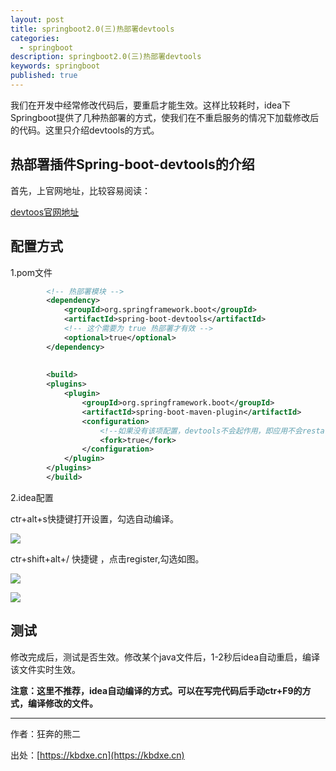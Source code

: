 ```yaml
---
layout: post
title: springboot2.0(三)热部署devtools
categories:
  - springboot
description: springboot2.0(三)热部署devtools
keywords: springboot
published: true
---
```




我们在开发中经常修改代码后，要重启才能生效。这样比较耗时，idea下Springboot提供了几种热部署的方式，使我们在不重启服务的情况下加载修改后的代码。这里只介绍devtools的方式。

## 热部署插件Spring-boot-devtools的介绍

首先，上官网地址，比较容易阅读：

[devtoos官网地址](https://docs.spring.io/spring-boot/docs/current/reference/html/using-boot-devtools.html)

## 配置方式

1.pom文件

```xml
		<!-- 热部署模块 -->
		<dependency>
			<groupId>org.springframework.boot</groupId>
			<artifactId>spring-boot-devtools</artifactId>
			<!-- 这个需要为 true 热部署才有效 -->
			<optional>true</optional>
		</dependency>
		
		
		<build>
		<plugins>
			<plugin>
				<groupId>org.springframework.boot</groupId>
				<artifactId>spring-boot-maven-plugin</artifactId>
				<configuration>
					<!--如果没有该项配置，devtools不会起作用，即应用不会restart -->
					<fork>true</fork>
				</configuration>
			</plugin>
		</plugins>
	    </build>
```

2.idea配置

ctr+alt+s快捷键打开设置，勾选自动编译。

 ![](https://oscimg.oschina.net/oscnet/f4314c7f7c0cae4e3df55e50b9b8e25affa.jpg)

ctr+shift+alt+/ 快捷键 ，点击register,勾选如图。

![](https://oscimg.oschina.net/oscnet/5a2118f7525d6435e37c87c97066c5f052d.jpg)

![](https://oscimg.oschina.net/oscnet/a9d625461f9f8a657cd6ff8270e7ebceb4d.jpg)



## 测试

修改完成后，测试是否生效。修改某个java文件后，1-2秒后idea自动重启，编译该文件实时生效。

**注意：这里不推荐，idea自动编译的方式。可以在写完代码后手动ctr+F9的方式，编译修改的文件。**



------

作者：狂奔的熊二   

出处：[https://kbdxe.cn](https://kbdxe.cn)
